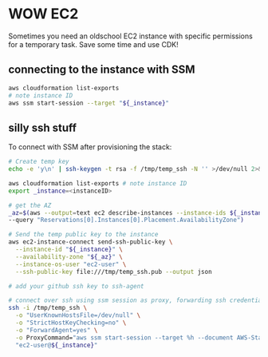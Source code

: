 # WOW EC2

Sometimes you need an oldschool EC2 instance with specific permissions for a
temporary task. Save some time and use CDK!

## connecting to the instance with SSM

```bash
aws cloudformation list-exports
# note instance ID
aws ssm start-session --target "${_instance}"
```

## silly ssh stuff

To connect with SSM after provisioning the stack:

```bash
# Create temp key
echo -e 'y\n' | ssh-keygen -t rsa -f /tmp/temp_ssh -N '' >/dev/null 2>&1

aws cloudformation list-exports # note instance ID
export _instance=<instanceID>

# get the AZ
_az=$(aws --output=text ec2 describe-instances --instance-ids ${_instance} \
--query "Reservations[0].Instances[0].Placement.AvailabilityZone")

# Send the temp public key to the instance
aws ec2-instance-connect send-ssh-public-key \
  --instance-id "${_instance}" \
  --availability-zone "${_az}" \
  --instance-os-user "ec2-user" \
  --ssh-public-key file:///tmp/temp_ssh.pub --output json

# add your github ssh key to ssh-agent

# connect over ssh using ssm session as proxy, forwarding ssh credentials to access github
ssh -i /tmp/temp_ssh \
  -o "UserKnownHostsFile=/dev/null" \
  -o "StrictHostKeyChecking=no" \
  -o "ForwardAgent=yes" \
  -o ProxyCommand="aws ssm start-session --target %h --document AWS-StartSSHSession --parameters portNumber=%p --region=us-west-2" \
  "ec2-user@${_instance}"
```
